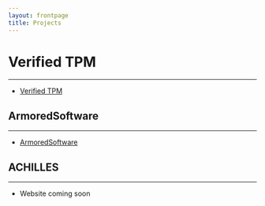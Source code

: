 ```yaml
---
layout: frontpage
title: Projects
---
```


# Verified TPM

-----


* [Verified TPM](http://palexand.github.io/verfied-tpm12)

## ArmoredSoftware

-----

* [ArmoredSoftware](http://armoredsoftware.github.io/ArmoredSoftware)

## ACHILLES

-----

* Website coming soon
